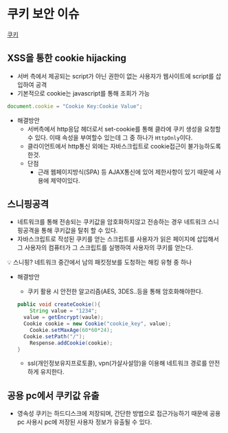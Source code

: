 # 쿠키 보안 이슈

[쿠키](%E1%84%8F%E1%85%AE%E1%84%8F%E1%85%B5%20c3986835dff14be1b556da09b8089535.md) 

## XSS을 통한 cookie hijacking

- 서버 측에서 제공되는 script가 아닌 권한이 없는 사용자가 웹사이트에 script를 삽입하여 공격
- 기본적으로 cookie는 javascript를 통해 조회가 가능

```jsx
document.cookie = "Cookie Key:Cookie Value";
```

- 해결방안
    - 서버측에서 http응답 헤더로서 set-cookie를 통해 클라에 쿠키 생성을 요청할수 있다. 이때 속성을 부여할수 있는데 그 중 하나가 `HttpOnly`이다.
    - 클라이언트에서 http통신 외에는 자바스크립트로 cookie접근이 불가능하도록 한것.
    - 단점
        - 근래 웹페이지방식(SPA) 등 AJAX통신에 있어 제한사항이 있기 때문에 사용에 제약이있다.

## 스니핑공격

- 네트워크를 통해 전송되는 쿠키값을 암호화하지않고 전송하는 경우 네트워크 스니핑공격을 통해 쿠키값을 탈취 할 수 있다.
- 자바스크립트로 작성된 쿠키를 얻는 스크립트를 사용자가 읽은 페이지에 삽입해서 그 사용자의 컴퓨터가 그 스크립트를 실행하여 사용자의 쿠키를 얻는다.

<aside>
💡 스니핑? 네트워크 중간에서 남의 패킷정보를 도청하는 해킹 유형 중 하나

</aside>

- 해결방안
    - 쿠키 활용 시 안전한 알고리즘(AES, 3DES..등을 통해 암호화해야한다.
    
    ```java
    public void createCookie(){
    	String value = "1234";
      value = getEncrypt(vaule);
      Cookie cookie = new Cookie("cookie_key", value);
    	Cookie.setMaxAge(60*60*24);
      Cookie.setPath("/");
    	Respense.addCookie(cookie);
    }
    ```
    
    - ssl(개인정보유지프로토콜), vpn(가살사설망)을 이용해 네트워크 경로를 안전하게 유지한다.

## 공용 pc에서 쿠키값 유출

- 영속성 쿠키는 하드디스크에 저장되며, 간단한 방법으로 접근가능하기 때문에 공용pc 사용시 pc에 저장된 사용자 정보가 유출될 수 있다.

